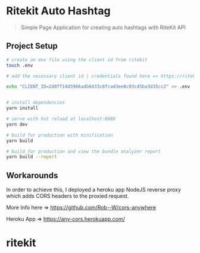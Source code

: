 # Ritekit Auto Hashtag

> Simple Page Application for creating auto hashtags with RiteKit API

## Project Setup

```bash
# create an env file using the client id from ritekit
touch .env

# add the necessary client id | credentials found here => https://ritekit.com/developer/dashboard/

echo "CLIENT_ID=2d07f14d3966adb6433c8fcad3ee8c93c45ba3d35cc2" >> .env   


# install dependencies
yarn install

# serve with hot reload at localhost:8080
yarn dev

# build for production with minification
yarn build

# build for production and view the bundle analyzer report
yarn build --report
```

## Workarounds


In order to achieve this, I deployed a heroku app NodeJS reverse proxy which adds CORS headers to the proxied request.

More Info here => https://github.com/Rob--W/cors-anywhere

Heroku App => https://any-cors.herokuapp.com/


# ritekit
